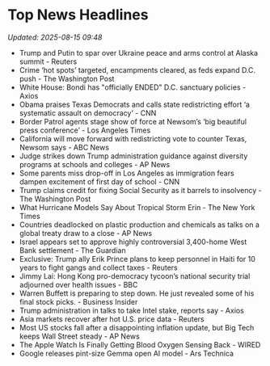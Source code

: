 # Top News Headlines

_Updated: 2025-08-15 09:48_

- Trump and Putin to spar over Ukraine peace and arms control at Alaska summit - Reuters
- Crime ‘hot spots’ targeted, encampments cleared, as feds expand D.C. push - The Washington Post
- White House: Bondi has "officially ENDED" D.C. sanctuary policies - Axios
- Obama praises Texas Democrats and calls state redistricting effort ‘a systematic assault on democracy’ - CNN
- Border Patrol agents stage show of force at Newsom’s ‘big beautiful press conference’ - Los Angeles Times
- California will move forward with redistricting vote to counter Texas, Newsom says - ABC News
- Judge strikes down Trump administration guidance against diversity programs at schools and colleges - AP News
- Some parents miss drop-off in Los Angeles as immigration fears dampen excitement of first day of school - CNN
- Trump claims credit for fixing Social Security as it barrels to insolvency - The Washington Post
- What Hurricane Models Say About Tropical Storm Erin - The New York Times
- Countries deadlocked on plastic production and chemicals as talks on a global treaty draw to a close - AP News
- Israel appears set to approve highly controversial 3,400-home West Bank settlement - The Guardian
- Exclusive: Trump ally Erik Prince plans to keep personnel in Haiti for 10 years to fight gangs and collect taxes - Reuters
- Jimmy Lai: Hong Kong pro-democracy tycoon’s national security trial adjourned over health issues - BBC
- Warren Buffett is preparing to step down. He just revealed some of his final stock picks. - Business Insider
- Trump administration in talks to take Intel stake, reports say - Axios
- Asia markets recover after hot U.S. price data - Reuters
- Most US stocks fall after a disappointing inflation update, but Big Tech keeps Wall Street steady - AP News
- The Apple Watch Is Finally Getting Blood Oxygen Sensing Back - WIRED
- Google releases pint-size Gemma open AI model - Ars Technica